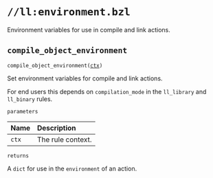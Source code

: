 # `//ll:environment.bzl`

Environment variables for use in compile and link actions.


<a id="compile_object_environment"></a>

## `compile_object_environment`

<pre><code>compile_object_environment(<a href="#compile_object_environment-ctx">ctx</a>)</code></pre>
Set environment variables for compile and link actions.

For end users this depends on `compilation_mode` in the `ll_library` and
`ll_binary` rules.


`parameters`

| Name  | Description |
| :---- | :---------- |
| <a id="compile_object_environment-ctx"></a>`ctx` | The rule context.  |

`returns`

A `dict` for use in the `environment` of an action.
